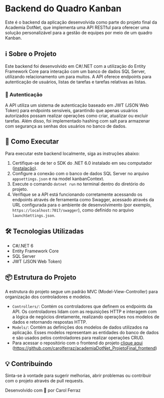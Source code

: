# Backend do Quadro Kanban

Este é o backend da aplicação desenvolvida como parte do projeto final da Academia DotNet, que implementa uma API RESTful para oferecer uma solução personalizável para a gestão de equipes por meio de um quadro Kanban.

## ℹ️ Sobre o Projeto

Este backend foi desenvolvido em C#/.NET com a utilização do Entity Framework Core para interação com um banco de dados SQL Server, utilizando relacionamento um para muitos. A API oferece endpoints para autenticação de usuários, listas de tarefas e tarefas relativas as listas.

### 🔑 Autenticação

A API utiliza um sistema de autenticação baseado em JWT (JSON Web Token) para endpoints sensíveis, garantindo que apenas usuários autorizados possam realizar operações como criar, atualizar ou excluir tarefas. Além disso, foi implementado hashing com salt para armazenar com segurança as senhas dos usuários no banco de dados.

## 🚀 Como Executar

Para executar este backend localmente, siga as instruções abaixo:

1. Certifique-se de ter o SDK do .NET 6.0 instalado em seu computador ([instalação](https://dotnet.microsoft.com/download)).
2. Configure a conexão com o banco de dados SQL Server no arquivo `appsettings.json` e na model kanbanContext.
3. Execute o comando `dotnet run` no terminal dentro do diretório do projeto.
4. Verifique se a API está funcionando corretamente acessando os endpoints através de ferramenta como Swagger, acessado através da URL configurada para o ambiente de desenvolvimento (por exemplo, `https://localhost:7017/swagger`), como definido no arquivo `launchSettings.json`.

## 🛠️ Tecnologias Utilizadas

- C#/.NET 6
- Entity Framework Core
- SQL Server
- JWT (JSON Web Token)

## 📦 Estrutura do Projeto

A estrutura do projeto segue um padrão MVC (Model-View-Controller) para organização dos controladores e modelos.

- `Controllers/`: Contém os controladores que definem os endpoints da API. Os controladores lidam com as requisições HTTP e interagem com a lógica de negócios diretamente, realizando operações nos modelos de dados e retornando respostas HTTP.
- `Models/`: Contém as definições dos modelos de dados utilizados na aplicação. Esses modelos representam as entidades do banco de dados e são usados pelos controladores para realizar operações CRUD.
- Para acessar o repositório com o frontend do projeto [clique aqui]([url](https://github.com/carolferraz/academiaDotNet_ProjetoFinal_frontend)) (https://github.com/carolferraz/academiaDotNet_ProjetoFinal_frontend)

## 💡 Contribuindo

Sinta-se à vontade para sugerir melhorias, abrir problemas ou contribuir com o projeto através de pull requests.


Desenvolvido com 💚 por Carol Ferraz


